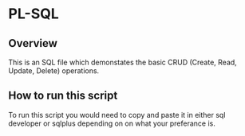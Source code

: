 # PL-SQL
## Overview
This is an SQL file which demonstates the basic CRUD (Create, Read, Update, Delete) operations.
## How to run this script
To run this script you would need to copy and paste it in either sql developer or sqlplus depending on on what your preferance is.
